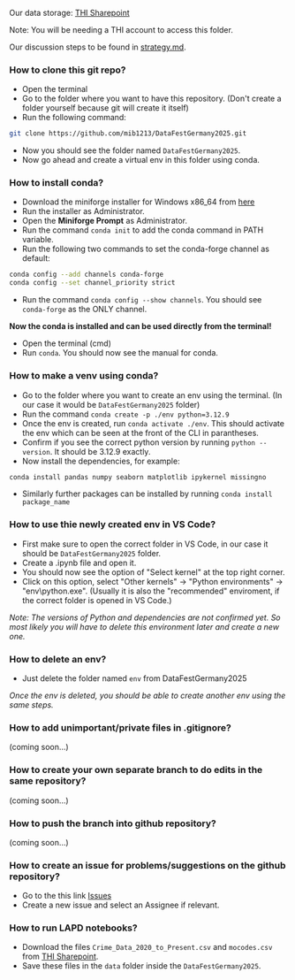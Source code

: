 Our data storage: [THI Sharepoint](https://thide-my.sharepoint.com/:f:/r/personal/mib1213_thi_de/Documents/DataFestGermany2025?csf=1&web=1&e=lsVGZK)

Note: You  will be needing a THI account to access this folder.

Our discussion steps to be found in [strategy.md](./strategy.md).

### How to clone this git repo?

- Open the terminal
- Go to the folder where you want to have this repository. (Don't create a folder yourself because git will create it itself)
- Run the following command:
```bash
git clone https://github.com/mib1213/DataFestGermany2025.git
```
- Now you should see the folder named `DataFestGermany2025`.
- Now go ahead and create a virtual env in this folder using conda.

### How to install conda?

- Download the miniforge installer for Windows x86_64 from [here](https://conda-forge.org/download/)
- Run the installer as Administrator.
- Open the **Miniforge Prompt** as Administrator.
- Run the command `conda init` to add the conda command in PATH variable.
- Run the following two commands to set the conda-forge channel as default:
```bash
conda config --add channels conda-forge
conda config --set channel_priority strict
```
- Run the command `conda config --show channels`. You should see `conda-forge` as the ONLY channel.

**Now the conda is installed and can be used directly from the terminal!**

- Open the terminal (cmd)
- Run `conda`. You should now see the manual for conda.

### How to make a venv using conda?

- Go to the folder where you want to create an env using the terminal. (In our case it would be `DataFestGermany2025` folder)
- Run the command `conda create -p ./env python=3.12.9`
- Once the env is created, run `conda activate ./env`. This should activate the env which can be seen at the front of the CLI in parantheses.
- Confirm if you see the correct python version by running `python --version`. It should be 3.12.9 exactly.
- Now install the dependencies, for example:
```bash
conda install pandas numpy seaborn matplotlib ipykernel missingno
```
- Similarly further packages can be installed by running `conda install package_name`

### How to use thie newly created env in VS Code?
- First make sure to open the correct folder in VS Code, in our case it should be `DataFestGermany2025` folder.
- Create a .ipynb file and open it.
- You should now see the option of "Select kernel" at the top right corner.
- Click on this option, select "Other kernels" -> "Python environments" -> "env\python.exe". (Usually it is also the "recommended" enviroment, if the correct folder is opened in VS Code.)

*Note: The versions of Python and dependencies are not confirmed yet. So most likely you will have to delete this environment later and create a new one.*

### How to delete an env?

- Just delete the folder named `env` from DataFestGermany2025

*Once the env is deleted, you should be able to create another env using the same steps.*

### How to add unimportant/private files in .gitignore? 
(coming soon...)

### How to create your own separate branch to do edits in the same repository?
(coming soon...)

### How to push the branch into github repository?
(coming soon...)

### How to create an issue for problems/suggestions on the github repository?

- Go to the this link [Issues](https://github.com/mib1213/DataFestGermany2025/issues)
- Create a new issue and select an Assignee if relevant.

### How to run LAPD notebooks?

- Download the files `Crime_Data_2020_to_Present.csv` and `mocodes.csv` from [THI Sharepoint](https://thide-my.sharepoint.com/:f:/r/personal/mib1213_thi_de/Documents/DataFestGermany2025?csf=1&web=1&e=lsVGZK).
- Save these files in the `data` folder inside the `DataFestGermany2025`.



